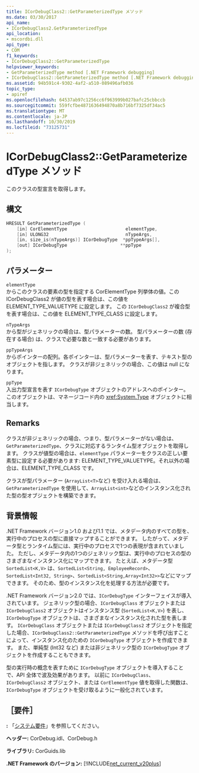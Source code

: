 ```yaml
---
title: ICorDebugClass2::GetParameterizedType メソッド
ms.date: 03/30/2017
api_name:
- ICorDebugClass2.GetParameterizedType
api_location:
- mscordbi.dll
api_type:
- COM
f1_keywords:
- ICorDebugClass2::GetParameterizedType
helpviewer_keywords:
- GetParameterizedType method [.NET Framework debugging]
- ICorDebugClass2::GetParameterizedType method [.NET Framework debugging]
ms.assetid: 94b591c4-9302-4af2-a510-089496afb036
topic_type:
- apiref
ms.openlocfilehash: 64537ab97c1256cc6f963999b027bafc25cbbccb
ms.sourcegitcommit: 559fcfbe4871636494870a8b716bf7325df34ac5
ms.translationtype: MT
ms.contentlocale: ja-JP
ms.lasthandoff: 10/30/2019
ms.locfileid: "73125731"
---
```

# <a name="icordebugclass2getparameterizedtype-method"></a>ICorDebugClass2::GetParameterizedType メソッド
このクラスの型宣言を取得します。  
  
## <a name="syntax"></a>構文  
  
```cpp  
HRESULT GetParameterizedType (  
    [in] CorElementType                      elementType,  
    [in] ULONG32                             nTypeArgs,  
    [in, size_is(nTypeArgs)] ICorDebugType  *ppTypeArgs[],  
    [out] ICorDebugType                    **ppType  
);  
```  
  
## <a name="parameters"></a>パラメーター  
 `elementType`  
 からこのクラスの要素の型を指定する CorElementType 列挙体の値。この ICorDebugClass2 が値の型を表す場合は、この値を ELEMENT_TYPE_VALUETYPE に設定します。 この `ICorDebugClass2` が複合型を表す場合は、この値を ELEMENT_TYPE_CLASS に設定します。  
  
 `nTypeArgs`  
 から型がジェネリックの場合は、型パラメーターの数。 型パラメーターの数 (存在する場合) は、クラスで必要な数と一致する必要があります。  
  
 `ppTypeArgs`  
 からポインターの配列。各ポインターは、型パラメーターを表す、テキスト型のオブジェクトを指します。 クラスが非ジェネリックの場合、この値は null になります。  
  
 `ppType`  
 入出力型宣言を表す `ICorDebugType` オブジェクトのアドレスへのポインター。 このオブジェクトは、マネージコード内の <xref:System.Type> オブジェクトに相当します。  
  
## <a name="remarks"></a>Remarks  
 クラスが非ジェネリックの場合、つまり、型パラメーターがない場合は、`GetParameterizedType`、クラスに対応するランタイム型オブジェクトを取得します。 クラスが値型の場合は、`elementType` パラメーターをクラスの正しい要素型に設定する必要があります: ELEMENT_TYPE_VALUETYPE。それ以外の場合は、ELEMENT_TYPE_CLASS です。  
  
 クラスが型パラメーター (`ArrayList<T>`など) を受け入れる場合は、`GetParameterizedType` を使用して、`ArrayList<int>`などのインスタンス化された型の型オブジェクトを構築できます。  
  
## <a name="background-information"></a>背景情報  
 .NET Framework バージョン1.0 および1.1 では、メタデータ内のすべての型を、実行中のプロセスの型に直接マップすることができます。 したがって、メタデータ型とランタイム型には、実行中のプロセスで1つの表現が含まれていました。 ただし、メタデータ内の1つのジェネリック型は、実行中のプロセスの型のさまざまなインスタンス化にマップできます。 たとえば、メタデータ型 `SortedList<K,V>` は、`SortedList<String, EmployeeRecord>`、`SortedList<Int32, String>`、`SortedList<String,Array<Int32>>`などにマップできます。 そのため、型のインスタンス化を処理する方法が必要です。  
  
 .NET Framework バージョン2.0 では、`ICorDebugType` インターフェイスが導入されています。 ジェネリック型の場合、`ICorDebugClass` オブジェクトまたは `ICorDebugClass2` オブジェクトはインスタンス型 (`SortedList<K,V>`) を表し、`ICorDebugType` オブジェクトは、さまざまなインスタンス化された型を表します。 `ICorDebugClass` オブジェクトまたは `ICorDebugClass2` オブジェクトを指定した場合、`ICorDebugClass2::GetParameterizedType` メソッドを呼び出すことによって、インスタンス化のための `ICorDebugType` オブジェクトを作成できます。 また、単純型 (Int32 など) または非ジェネリック型の `ICorDebugType` オブジェクトを作成することもできます。  
  
 型の実行時の概念を表すために `ICorDebugType` オブジェクトを導入することで、API 全体で波及効果があります。 以前に `ICorDebugClass`、`ICorDebugClass2` オブジェクト、または `CorElementType` 値を取得した関数は、`ICorDebugType` オブジェクトを受け取るように一般化されています。  
  
## <a name="requirements"></a>［要件］  
 **:** 「[システム要件](../../../../docs/framework/get-started/system-requirements.md)」を参照してください。  
  
 **ヘッダー:** CorDebug.idl、CorDebug.h  
  
 **ライブラリ:** CorGuids.lib  
  
 **.NET Framework のバージョン:** [!INCLUDE[net_current_v20plus](../../../../includes/net-current-v20plus-md.md)]
